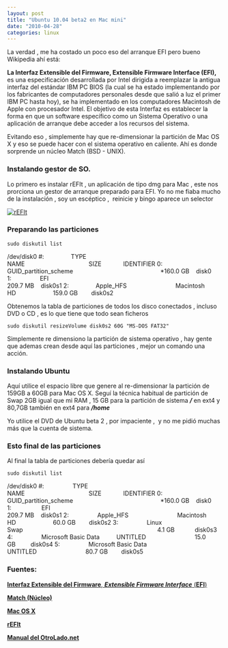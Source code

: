 ```yaml
---
layout: post
title: "Ubuntu 10.04 beta2 en Mac mini"
date: "2010-04-28"
categories: linux
---
```


La verdad , me ha costado un poco eso del arranque EFI pero bueno Wikipedia ahí está:

**La Interfaz Extensible del Firmware, Extensible Firmware Interface (EFI),** es una especificación desarrollada por Intel dirigida a reemplazar la antigua interfaz del estándar IBM PC BIOS (la cual se ha estado implementando por los fabricantes de computadores personales desde que salió a luz el primer IBM PC hasta hoy), se ha implementado en los computadores Macintosh de Apple con procesador Intel. El objetivo de esta Interfaz es establecer la forma en que un software específico como un Sistema Operativo o una aplicación de arranque debe acceder a los recursos del sistema.

Evitando eso , simplemente hay que re-dimensionar la partición de Mac OS X y eso se puede hacer con el sistema operativo en caliente. Ahí es donde sorprende un núcleo Match (BSD - UNIX).

### Instalando gestor de SO.

Lo primero es instalar rEFIt , un aplicación de tipo dmg para Mac , este nos prorciona un gestor de arranque preparado para EFI. Yo no me fiaba mucho de la instalación , soy un escéptico ,  reinicie y bingo aparece un selector

[![](images/screen2.png "rEFIt")](https://refit.sourceforge.net/img/screen2.png)

### Preparando las particiones

`sudo diskutil list`

/dev/disk0 #:                TYPE                                         NAME                                      SIZE             IDENTIFIER 0:                GUID\_partition\_scheme                                                    \*160.0 GB    disk0 1:                 EFI                                                                                                209.7 MB    disk0s1 2:                Apple\_HFS                             Macintosh HD                      159.0 GB        disk0s2

Obtenemos la tabla de particiones de todos los disco conectados , incluso DVD o CD , es lo que tiene que todo sean ficheros

`sudo diskutil resizeVolume disk0s2 60G "MS-DOS FAT32"`

Simplemente re dimensiono la partición de sistema operativo , hay gente que ademas crean desde aquí las particiones , mejor un comando una acción.

### Instalando Ubuntu

Aquí utilice el espacio libre que genere al re-dimensionar la partición de 159GB a 60GB para Mac OS X. Seguí la técnica habitual de partición de Swap 2GB igual que mi RAM , 15 GB para la partición de sistema **_/_** en ext4 y 80,7GB también en ext4 para _**/home**_

Yo utilice el DVD de Ubuntu beta 2 , por impaciente ,  y no me pidió muchas más que la cuenta de sistema.

### Esto final de las particiones

Al final la tabla de particiones debería quedar así

`sudo diskutil list`

/dev/disk0 #:                 TYPE                                         NAME                                      SIZE             IDENTIFIER 0:                 GUID\_partition\_scheme                                                    \*160.0 GB    disk0 1:                  EFI                                                                                                209.7 MB    disk0s1 2:                 Apple\_HFS                             Macintosh HD                      60.0 GB        disk0s2 3:                 Linux Swap                                                                                4.1 GB            disk0s3 4:                 Microsoft Basic Data          UNTITLED                             15.0 GB         disk0s4 5:                 Microsoft Basic Data          UNTITLED                             80.7 GB        disk0s5

### **Fuentes:**

[**Interfaz Extensible del Firmware**, _**Extensible Firmware Interface**_ (**EFI**)](https://es.wikipedia.org/wiki/Extensible_Firmware_Interface)

[**Match (Núcleo)**](https://es.wikipedia.org/wiki/Mach_%28n%C3%BAcleo%29)

[**Mac OS X**](https://es.wikipedia.org/wiki/Mac_OS_X)

**[rEFIt](https://refit.sourceforge.net/)**

[**Manual del OtroLado.net**](https://www.elotrolado.net/hilo_gu-a-triple-boot-en-mactels-leopard-ub-9-04-win7-rc_1257251#p1716513619)

